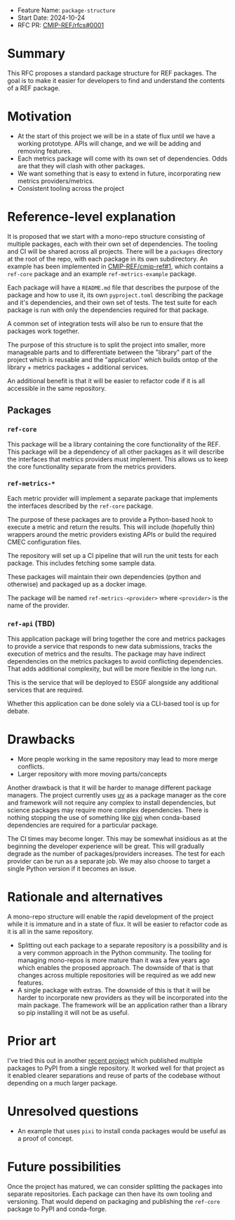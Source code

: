 - Feature Name: `package-structure`
- Start Date: 2024-10-24
- RFC PR: [CMIP-REF/rfcs#0001](https://github.com/CMIP-REF/rfcs/pull/0001)

# Summary
[summary]: #summary

This RFC proposes a standard package structure for REF packages. 
The goal is to make it easier for developers to find and understand the contents of a REF package.

# Motivation
[motivation]: #motivation

* At the start of this project we will be in a state of flux until we have a working prototype.
 APIs will change, and we will be adding and removing features.
* Each metrics package will come with its own set of dependencies. Odds are that they will clash with other packages.
* We want something that is easy to extend in future, incorporating new metrics providers/metrics.
* Consistent tooling across the project

# Reference-level explanation
[reference-level-explanation]: #reference-level-explanation

It is proposed that we start with a mono-repo structure consisting of multiple packages,
each with their own set of dependencies.
The tooling and CI will be shared across all projects.
There will be a `packages` directory at the root of the repo, with each package in its own subdirectory.
An example has been implemented in [CMIP-REF/cmip-ref#1](https://github.com/CMIP-REF/cmip-ref/pull/0001),
which contains a `ref-core` package and an example `ref-metrics-example` package.

Each package will have a `README.md` file that describes the purpose of the package and how to use it,
its own `pyproject.toml` describing the package and it's dependencies, 
and their own set of tests.
The test suite for each package is run with only the dependencies required for that package.

A common set of integration tests will also be run to ensure that the packages work together.

The purpose of this structure is to split the project into smaller, more manageable parts
and to differentiate between the "library" part of the project which is reusable
and the "application" which builds ontop of the library + metrics packages + additional services.

An additional benefit is that it will be easier to refactor code if it is all accessible in the same repository.

## Packages
### `ref-core`
This package will be a library containing the core functionality of the REF.
This package will be a dependency of all other packages as it will describe the interfaces that metrics providers must implement. 
This allows us to keep the core functionality separate from the metrics providers.

### `ref-metrics-*`
Each metric provider will implement a separate package that implements the interfaces described by the `ref-core` package.

The purpose of these packages are to provide a Python-based hook to execute a metric and return the results.
This will include (hopefully thin) wrappers around the metric providers existing APIs
or build the required CMEC configuration files.

The repository will set up a CI pipeline that will run the unit tests for each package.
This includes fetching some sample data.

These packages will maintain their own dependencies (python and otherwise) and packaged up as a docker image.

The package will be named `ref-metrics-<provider>` where `<provider>` is the name of the provider.

### `ref-api` (TBD)
This application package will bring together the core and metrics packages to provide a service that
responds to new data submissions,
tracks the execution of metrics and the results.
The package may have indirect dependencies on the metrics packages to avoid conflicting dependencies.
That adds additional complexity, but will be more flexible in the long run.

This is the service that will be deployed to ESGF alongside any additional services that are required.

Whether this application can be done solely via a CLI-based tool is up for debate.

# Drawbacks
[drawbacks]: #drawbacks

* More people working in the same repository may lead to more merge conflicts.
* Larger repository with more moving parts/concepts


Another drawback is that it will be harder to manage different package managers.
The project currently uses [uv](https://docs.astral.sh/uv/) as a package manager as the core and framework
will not require any complex to install dependencies, 
but science packages may require more complex dependencies.
There is nothing stopping the use of something like [pixi](https://pixi.sh/dev/) when conda-based
dependencies are required for a particular package.

The CI times may become longer. This may be somewhat insidious
as at the beginning the developer experience will be great.
This will gradually degrade as the number of packages/providers increases.
The test for each provider can be run as a separate job.
We may also choose to target a single Python version if it becomes an issue.

# Rationale and alternatives
[rationale-and-alternatives]: #rationale-and-alternatives

A mono-repo structure will enable the rapid development of the project while it is immature
and in a state of flux.
It will be easier to refactor code as it is all in the same repository.

- Splitting out each package to a separate repository is a possibility
and is a very common approach in the Python community.
The tooling for managing mono-repos is more mature than it was a few years ago which enables the proposed approach.
The downside of that is that changes across multiple repositories will be required as we add new features.
- A single package with extras.
The downside of this is that it will be harder to incorporate new providers as they will be incorporated
into the main package.
The framework will be an application rather than a library so pip installing it will not be as useful.

# Prior art
[prior-art]: #prior-art

I've tried this out in another [recent project](https://github.com/climate-resource/bookshelf) which 
published multiple packages to PyPI from a single repository.
It worked well for that project as it enabled clearer separations and reuse of parts of the codebase
without depending on a much larger package.

# Unresolved questions
[unresolved-questions]: #unresolved-questions

* An example that uses `pixi` to install conda packages would be useful as a proof of concept.

# Future possibilities
[future-possibilities]: #future-possibilities

Once the project has matured, we can consider splitting the packages into separate repositories.
Each package can then have its own tooling and versioning.
That would depend on packaging and publishing the `ref-core` package to PyPI and conda-forge.
